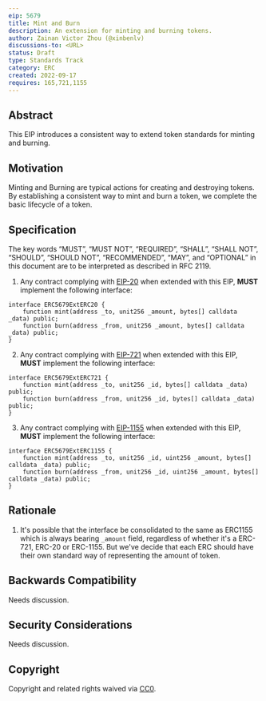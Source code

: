 ```yaml
---
eip: 5679
title: Mint and Burn
description: An extension for minting and burning tokens.
author: Zainan Victor Zhou (@xinbenlv)
discussions-to: <URL>
status: Draft
type: Standards Track
category: ERC
created: 2022-09-17
requires: 165,721,1155
---
```


## Abstract
This EIP introduces a consistent way to extend token standards for minting and burning.

## Motivation
Minting and Burning are typical actions for creating and destroying tokens. By establishing a consistent way to
mint and burn a token, we complete the basic lifecycle of a token.

## Specification
The key words “MUST”, “MUST NOT”, “REQUIRED”, “SHALL”, “SHALL NOT”, “SHOULD”, “SHOULD NOT”, “RECOMMENDED”, “MAY”, and “OPTIONAL” in this document are to be interpreted as described in RFC 2119.

1. Any contract complying with [EIP-20](./eip-20.md) when extended with this EIP,
**MUST** implement the following interface:

```solidity
interface ERC5679ExtERC20 {
    function mint(address _to, unit256 _amount, bytes[] calldata _data) public;
    function burn(address _from, unit256 _amount, bytes[] calldata _data) public;
}
```

2. Any contract complying with [EIP-721](./eip-721.md) when extended with this EIP,
**MUST** implement the following interface:

```solidity
interface ERC5679ExtERC721 {
    function mint(address _to, unit256 _id, bytes[] calldata _data) public;
    function burn(address _from, unit256 _id, bytes[] calldata _data) public;
}
```

3. Any contract complying with [EIP-1155](./eip-1155.md) when extended with this EIP,
**MUST** implement the following interface:

```solidity
interface ERC5679ExtERC1155 {
    function mint(address _to, unit256 _id, uint256 _amount, bytes[] calldata _data) public;
    function burn(address _from, unit256 _id, uint256 _amount, bytes[] calldata _data) public;
}
```

## Rationale

1. It's possible that the interface be consolidated to the same as ERC1155 which is always bearing `_amount` field,
regardless of whether it's a ERC-721, ERC-20 or ERC-1155. But we've decide that each ERC should have their own
standard way of representing the amount of token.

## Backwards Compatibility

Needs discussion.

## Security Considerations

Needs discussion.

## Copyright
Copyright and related rights waived via [CC0](../LICENSE.md).

